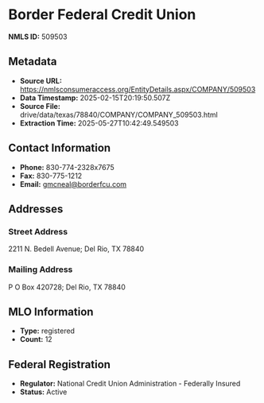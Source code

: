 # Border Federal Credit Union

**NMLS ID:** 509503

## Metadata
- **Source URL:** https://nmlsconsumeraccess.org/EntityDetails.aspx/COMPANY/509503
- **Data Timestamp:** 2025-02-15T20:19:50.507Z
- **Source File:** drive/data/texas/78840/COMPANY/COMPANY_509503.html
- **Extraction Time:** 2025-05-27T10:42:49.549503

## Contact Information
- **Phone:** 830-774-2328x7675
- **Fax:** 830-775-1212
- **Email:** gmcneal@borderfcu.com

## Addresses
### Street Address
2211 N. Bedell Avenue; Del Rio, TX 78840

### Mailing Address
P O Box 420728; Del Rio, TX 78840

## MLO Information
- **Type:** registered
- **Count:** 12

## Federal Registration
- **Regulator:** National Credit Union Administration - Federally Insured
- **Status:** Active
